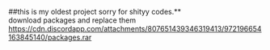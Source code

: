 ##this is my oldest project sorry for shityy codes.**<br/>
download packages and replace them https://cdn.discordapp.com/attachments/807651439346319413/972196654163845140/packages.rar



